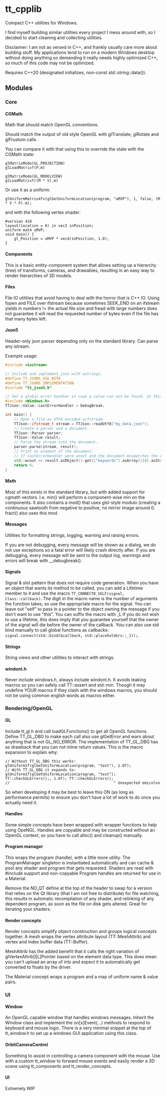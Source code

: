 # tt_cpplib
Compact C++ utilities for Windows.

I find myself building similar utilities every project I mess around with, so I decided to start cleaning and collecting utilities.

Disclaimer: 
I am not as versed in C++, and frankly usually care more about building stuff. My applications tend to run on a modern Windows desktop without
doing anything so demanding it really needs highly optimized C++, so much of this code may not be optimized.

Requires C++20 (designated initializes, non-const std::string::data()).

## Modules

### Core

#### CGMath

Math that should match OpenGL conventions.

Should match the output of old style OpenGL with glTranslate, glRotate and glFrustum calls.

You can compare it with that using this to override the state with the CGMath state:

```
glMatrixMode(GL_PROJECTION)
glLoadMatrixf(P.m)

glMatrixMode(GL_MODELVIEW)
glLoadMatrixf((M * V).m)
```

Or use it as a uniform:

```
glUniformMatrix4fv(glGetUniformLocation(program, "uMVP"), 1, false, (M * V * P).m);
```

and with the following vertex shader:

```
#version 410
layout(location = 0) in vec3 inPosition;
uniform mat4 uMVP;
void main() {
    gl_Position = uMVP * vec4(inPosition, 1.0);
}
```

#### Components

This is a basic entity-component system that allows setting up a hierarchy (tree) of transforms,
cameras, and drawables, resulting in an easy way to render hierarchies of 3D models.

#### Files

File IO utilities that avoid having to deal with the horror that is C++ IO.
Using fopen and FILE over ifstream because sometimes SEEK_END on an ifstream yields in numbers != the actual file size and fread with large numbers does not guarantee it will read the requested number of bytes even if the file has that many bytes left.

#### Json5

Header-only json parser depending only on the standard library.
Can parse any istream.

Example usage:
```c++
#include <iostream>

// Include and implement json with wstrings.
#define TT_JSON5_USE_WSTR
#define TT_JSON5_IMPLEMENTATION
#include "tt_json5.h"

// Set a global error handler in case a value can not be found. In this case just trigger a breakpoint.
#include <Windows.h>
TTJson::Value::castErrorHandler = DebugBreak;

int main() {
    // Open a file as UTF8 encoded wifstream.
    TTJson::ifstream_t stream = TTJson::readUtf8("my_data.json");
    // Create a parser and a document.
    TTJson::Parser parser;
    TTJson::Value result;
    // Parse the stream into the document.
    parser.parse(stream, result);
    // Print an element of the document.
    // If castErrorHandler were unset and the document mismatches the expectations, this would silently fail and print an empty string.
    std::wcout << result.asObject().get(L"keywords").asArray()[0].asString().c_str() << std::endl;
    return 0;
}
```

#### Math

Most of this exists in the standard library, but with added support for cgmath vectors.
I.e. min() will perform a component-wise min on the components.
It also contains a mod() that uses glsl-style modulo (creating a continuous sawtooth from negative to positive, no mirror image around 0. fract() also uses this mod.

#### Messages

Utilities for formatting strings, logging, warning and raising errors.

If you are not debugging, every message will be shown as a dialog, we do not use exceptions so a fatal error will likely crash directly after.
If you are debugging, every message will be sent to the output log, warnings and errors will break with __debugbreak().

#### Signals

Signal & slot pattern that does not require code generation.
When you have an object that wants its method to be called, you can add a Lifetime member to it and use the macro `TT_CONNECT0_SELF(signal, Class::callback)`.
The digit in the macro name is the number of arguments the function takes, so use the appropriate macro for the signal.
You can leave out "self" to pass in a pointer to the object owning the message if you don't want to use "this".
You can suffix the macro with _L if you do not wish to use a lifetime, this does imply that you guarantee yourself that the owner of the signal will die before the owner of the callback.
Yoiu can also use std bind manually to call global functions as callbacks: `signal.connect(std::bind(&callback, std::placeholders::_1));`.

#### Strings

String views and other utilities to interact with strings.

#### windont.h

Never include windows.h, always include windont.h. It avoids leaking macros so you can safely call TT::assert and std::min.
Though it may undefine YOUR macros if they clash with the windows macros, you should not be using common english words as macros either.

### Rendering/OpenGL

#### GL

Include tt_gl.h and call loadGLFunctions() to get all OpenGL functions.
Define TT_GL_DBG to make each call also use glGetError and warn about anything that is not GL_NO_ERROR.
The implementation of TT_GL_DBG has as drawback that you can not inline return values.
This is the macro expansion to explain why:

```
// Without TT_GL_DBG this works:
glUniform1f(glGetUniformLocation(program, "test"), 1.0f);
// With TT_GL_DBG it expands to:
glUniform1f(glGetUniformLocation(program, "test"); TT::checkGLErrors();, 1.0f); TT::checkGLErrors();
//                                               ^ Unexpected emicolon
```

So when developing it may be best to leave this ON (as long as performance permits) to ensure
you don't have a lot of work to do once you actually need it.

#### Handles

Some simple concepts have been wrapped with wrapper functions to help using OpeNGL.
Handles are copyable and may be constructed without an OpenGL context, so you have to call alloc() and cleanup() manually.

#### Program manager

This wraps the program (handle), with a little more utility. The ProgramManager singleton is instantiated
automatically and can cache & pool any shader and program that gets requested. Shaders are read with #include support
and non-copyable Program handles are returned for use in a Material.

Remove the NO_QT define at the top of the header to swap for a version that relies on the Qt library (that I am not free to distribute)
for file watching, this results in automatic recompilation of any shader, and relinking of any dependent program, as soon as the file on disk gets altered. 
Great for iterating your shaders.

#### Render concepts

Render concepts simplify object construction and groups logical concepts together.
A mesh wraps the vertex attribute layout (TT::MeshAttrib) and vertex and index buffer data (TT::Buffer).

MeshAttrib has the added benefit that it calls the right variation of glVertexAttrib[I|L]Pointer based on the element data type.
This does mean you can't upload an array of ints and expect it to automatically get converted to floats by the driver.

The Material concept wraps a program and a map of uniform name & value pairs.

### UI

#### Window

An OpenGL capable window that handles windows messages.
Inherit the Window class and implement the on[x]Event(...) methods to respond to keyboard and mouse logic.
There is a very minimal snippet at the top of tt_window.h to set up a windows GUI application using this class.

#### OrbitCameraControl

Something to assist in controlling a camera component with the mouse. Use with a custom tt_window to forward mouse events and easily
render a 3D scene using tt_components and tt_render_concepts.

#### UI

Extremely WIP
